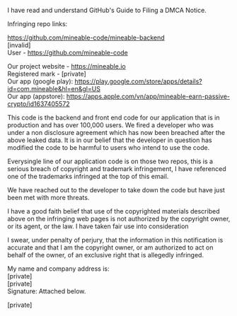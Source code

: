 I have read and understand GitHub's Guide to Filing a DMCA Notice.

Infringing repo links: 

https://github.com/mineable-code/mineable-backend  
[invalid]  
User - https://github.com/mineable-code

Our project website - https://mineable.io  
Registered mark - [private]  
Our app (google play): https://play.google.com/store/apps/details?id=com.mineable&hl=en&gl=US  
Our app (appstore): https://apps.apple.com/vn/app/mineable-earn-passive-crypto/id1637405572  


This code is the backend and front end code for our application that is in production and has over 100,000 users. We fired a developer who was under a non disclosure agreement which has now been breached after the above leaked data. It is in our belief that the developer in question has modified the code to be harmful to users who intend to use the code.

Everysingle line of our application code is on those two repos, this is a serious breach of copyright and trademark infringement, I have referenced one of the trademarks infringed at the top of this email.

We have reached out to the developer to take down the code but have just been met with more threats. 

I have a good faith belief that use of the copyrighted materials described above on the infringing web pages is not authorized by the copyright owner, or its agent, or the law. I have taken fair use into consideration

I swear, under penalty of perjury, that the information in this notification is accurate and that I am the copyright owner, or am authorized to act on behalf of the owner, of an exclusive right that is allegedly infringed.

My name and company address is:   
[private]  
[private]  
Signature: Attached below.

[private]
